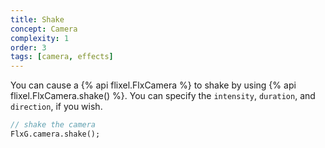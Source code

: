 ```yaml
---
title: Shake
concept: Camera
complexity: 1
order: 3
tags: [camera, effects]
---
```

You can cause a {% api flixel.FlxCamera %} to shake by using {% api flixel.FlxCamera.shake() %}. You can specify the `intensity`, `duration`, and `direction`, if you wish.

```haxe
// shake the camera
FlxG.camera.shake();
```

